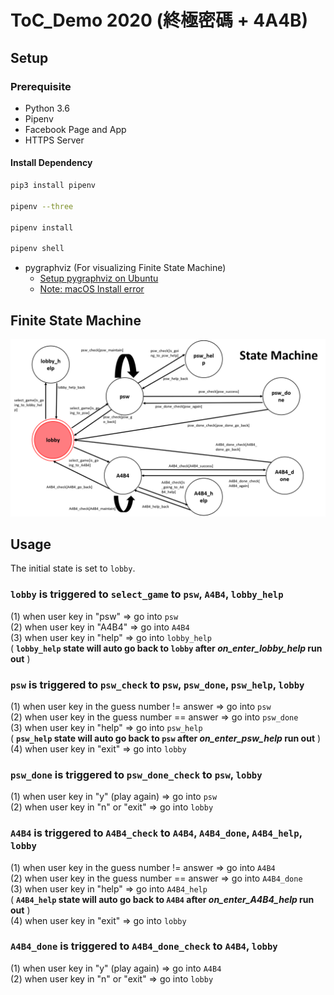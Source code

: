 # ToC_Demo 2020 (終極密碼 + 4A4B)

## Setup

### Prerequisite
* Python 3.6
* Pipenv
* Facebook Page and App
* HTTPS Server

#### Install Dependency
```sh
pip3 install pipenv

pipenv --three

pipenv install

pipenv shell
```

* pygraphviz (For visualizing Finite State Machine)
    * [Setup pygraphviz on Ubuntu](http://www.jianshu.com/p/a3da7ecc5303)
	* [Note: macOS Install error](https://github.com/pygraphviz/pygraphviz/issues/100)  

## Finite State Machine
![fsm](./img/show-fsm.png)

## Usage
The initial state is set to `lobby`.  

### `lobby`  is triggered to `select_game` to `psw`, `A4B4`, `lobby_help`  
(1) when user key in "psw"  => go into `psw`  
(2) when user key in "A4B4" => go into `A4B4`  
(3) when user key in "help" => go into `lobby_help`  
( **`lobby_help`  state will auto go back to `lobby` after *on_enter_lobby_help* run out** )  
	
### `psw`  is triggered to `psw_check` to `psw`, `psw_done`, `psw_help`, `lobby`  
(1) when user key in the guess number != answer  => go into `psw`  
(2) when user key in the guess number == answer  => go into `psw_done`  
(3) when user key in "help"  => go into `psw_help`  
( **`psw_help`  state will auto go back to `psw` after *on_enter_psw_help* run out** )  
(4) when user key in "exit"  => go into `lobby`  

### `psw_done`  is triggered to `psw_done_check` to `psw`, `lobby`   
(1) when user key in "y" (play again)  => go into `psw`  
(2) when user key in "n" or "exit"     => go into `lobby`  

### `A4B4`  is triggered to `A4B4_check` to `A4B4`, `A4B4_done`, `A4B4_help`, `lobby`  
(1) when user key in the guess number != answer  => go into `A4B4`  
(2) when user key in the guess number == answer  => go into `A4B4_done`  
(3) when user key in "help"  => go into `A4B4_help`  
( **`A4B4_help`  state will auto go back to `A4B4` after *on_enter_A4B4_help* run out** )  
(4) when user key in "exit"  => go into `lobby`  

### `A4B4_done`  is triggered to `A4B4_done_check` to `A4B4`, `lobby`   
(1) when user key in "y" (play again)  => go into `A4B4`  
(2) when user key in "n" or "exit"     => go into `lobby`  

